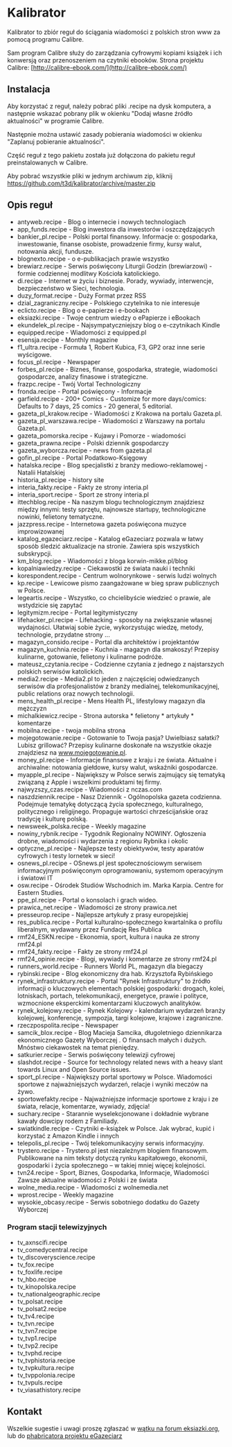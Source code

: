 # Kalibrator
Kalibrator to zbiór reguł do ściągania wiadomości z polskich stron www 
za pomocą programu Calibre.

Sam program Calibre służy do zarządzania cyfrowymi kopiami książek
i ich konwersją oraz przenoszeniem na czytniki ebooków.
    Strona projektu Calibre:
    [http://calibre-ebook.com/](http://calibre-ebook.com/)

## Instalacja
Aby korzystać z reguł, należy pobrać pliki .recipe na dysk komputera,
a następnie wskazać pobrany plik w okienku "Dodaj własne źródło 
aktualności" w programie Calibre. 

Następnie można ustawić zasady pobierania wiadomości w okienku 
"Zaplanuj pobieranie aktualności". 

Część reguł z tego pakietu została już dołączona do pakietu reguł
preinstalowanych w Calibre.

Aby pobrać wszystkie pliki w jednym archiwum zip, kliknij https://github.com/t3d/kalibrator/archive/master.zip

## Opis reguł
* antyweb.recipe - Blog o internecie i nowych technologiach
* app_funds.recipe - Blog inwestora dla inwestorów i oszczędzających
* bankier_pl.recipe - Polski portal finansowy. Informacje o: gospodarka, inwestowanie, finanse osobiste, prowadzenie firmy, kursy walut, notowania akcji, fundusze.
* blognexto.recipe - o e-publikacjach prawie wszystko
* brewiarz.recipe - Serwis poświęcony Liturgii Godzin (brewiarzowi) - formie codziennej modlitwy Kościoła katolickiego.
* di.recipe - Internet w życiu i biznesie. Porady, wywiady, interwencje, bezpieczeństwo w Sieci, technologia.
* duzy_format.recipe - Duży Format przez RSS
* dzial_zagraniczny.recipe - Polskiego czytelnika to nie interesuje
* eclicto.recipe - Blog o e-papierze i e-bookach
* eksiazki.recipe - Twoje centrum wiedzy o ePapierze i eBookach
* ekundelek_pl.recipe - Najsympatyczniejszy blog o e-czytnikach Kindle
* equipped.recipe - Wiadomości z equipped.pl
* esensja.recipe - Monthly magazine
* f1_ultra.recipe - Formuła 1, Robert Kubica, F3, GP2 oraz inne serie wyścigowe.
* focus_pl.recipe - Newspaper
* forbes_pl.recipe - Biznes, finanse, gospodarka, strategie, wiadomości gospodarcze, analizy finasowe i strategiczne.
* frazpc.recipe - Twój Vortal Technologiczny
* fronda.recipe - Portal poświęcony - Informacje
* garfield.recipe - 200+ Comics - Customize for more days/comics: Defaults to 7 days, 25 comics - 20 general, 5 editorial.
* gazeta_pl_krakow.recipe - Wiadomości z Krakowa na portalu Gazeta.pl.
* gazeta_pl_warszawa.recipe - Wiadomości z Warszawy na portalu Gazeta.pl.
* gazeta_pomorska.recipe - Kujawy i Pomorze - wiadomości
* gazeta_prawna.recipe - Polski dziennik gospodarczy
* gazeta_wyborcza.recipe - news from gazeta.pl
* gofin_pl.recipe - Portal Podatkowo-Księgowy
* hatalska.recipe - Blog specjalistki z branży mediowo-reklamowej - Natalii Hatalskiej
* historia_pl.recipe - history site
* interia_fakty.recipe - Fakty ze strony interia.pl
* interia_sport.recipe - Sport ze strony interia.pl
* ittechblog.recipe - Na naszym blogu technologicznym znajdziesz między innymi: testy sprzętu, najnowsze startupy, technologiczne nowinki, felietony tematyczne.
* jazzpress.recipe - Internetowa gazeta poświęcona muzyce improwizowanej
* katalog_egazeciarz.recipe - Katalog eGazeciarz pozwala w łatwy sposób śledzić aktualizacje na stronie. Zawiera spis wszystkich subskrypcji.
* km_blog.recipe - Wiadomości z bloga korwin-mikke.pl/blog
* kopalniawiedzy.recipe - Ciekawostki ze świata nauki i techniki
* korespondent.recipe - Centrum wolnorynkowe - serwis ludzi wolnych
* kp.recipe -  Lewicowe pismo zaangażowane w bieg spraw publicznych w Polsce.
* legeartis.recipe - Wszystko, co chcielibyście wiedzieć o prawie, ale wstydzicie się zapytać
* legitymizm.recipe - Portal legitymistyczny
* lifehacker_pl.recipe - Lifehacking - sposoby na zwiększanie własnej wydajności. Ułatwiaj sobie życie, wykorzystując wiedzę, metody, technologie, przydatne strony ...
* magazyn_consido.recipe - Portal dla architektów i projektantów
* magazyn_kuchnia.recipe - Kuchnia - magazyn dla smakoszy! Przepisy kulinarne, gotowanie, felietony i kulinarne podróże.
* mateusz_czytania.recipe - Codzienne czytania z jednego z najstarszych polskich serwisów katolickich.
* media2.recipe - Media2.pl to jeden z najczęściej odwiedzanych serwisów dla profesjonalistów z branży medialnej, telekomunikacyjnej, public relations oraz nowych technologii.
* mens_health_pl.recipe - Mens Health PL, lifestylowy magazyn dla mężczyzn <br>
* michalkiewicz.recipe - Strona autorska * felietony * artykuły * komentarze
* mobilna.recipe - twoja mobilna strona
* mojegotowanie.recipe - Gotowanie to Twoja pasja? Uwielbiasz sałatki? Lubisz grillować? Przepisy kulinarne doskonałe na wszystkie okazje znajdziesz na www.mojegotowanie.pl.
* money_pl.recipe - Informacje finansowe z kraju i ze świata. Aktualne i archiwalne: notowania giełdowe, kursy walut, wskaźniki gospodarcze.
* myapple_pl.recipe -  Największy w Polsce serwis zajmujący się tematyką związaną z Apple i wszelkimi produktami tej firmy.
* najwyzszy_czas.recipe - Wiadomości z nczas.com
* naszdziennik.recipe - Nasz Dziennik - Ogólnopolska gazeta codzienna. Podejmuje tematykę dotyczącą życia społecznego, kulturalnego, politycznego i religijnego. Propaguje wartości chrześcijańskie oraz tradycję i kulturę polską.
* newsweek_polska.recipe - Weekly magazine
* nowiny_rybnik.recipe - Tygodnik Regionalny NOWINY. Ogłoszenia drobne, wiadomości i wydarzenia z regionu Rybnika i okolic
* optyczne_pl.recipe - Najlepsze testy obiektywów, testy aparatów cyfrowych i testy lornetek w sieci!
* osnews_pl.recipe - OSnews.pl jest społecznościowym serwisem informacyjnym poświęconym oprogramowaniu, systemom operacyjnym i światowi IT
* osw.recipe - Ośrodek Studiów Wschodnich im. Marka Karpia. Centre for Eastern Studies.
* ppe_pl.recipe - Portal o konsolach i grach wideo.
* prawica_net.recipe - Wiadomości ze strony prawica.net
* presseurop.recipe - Najlepsze artykuły z prasy europejskiej
* res_publica.recipe - Portal kulturalno-społecznego kwartalnika o profilu liberalnym, wydawany przez Fundację Res Publica
* rmf24_ESKN.recipe - Ekonomia, sport, kultura i nauka ze strony rmf24.pl
* rmf24_fakty.recipe - Fakty ze strony rmf24.pl
* rmf24_opinie.recipe - Blogi, wywiady i komentarze ze strony rmf24.pl
* runners_world.recipe - Runners World PL, magazyn dla biegaczy  <br>
* rybinski.recipe - Blog ekonomiczny dra hab. Krzysztofa Rybińskiego
* rynek_infrastruktury.recipe - Portal "Rynek Infrastruktury" to źródło informacji o kluczowych elementach polskiej gospodarki: drogach, kolei, lotniskach, portach, telekomunikacji, energetyce, prawie i polityce, wzmocnione eksperckimi komentarzami kluczowych analityków.
* rynek_kolejowy.recipe - Rynek Kolejowy - kalendarium wydarzeń branży kolejowej, konferencje, sympozja, targi kolejowe, krajowe i zagraniczne.
* rzeczpospolita.recipe - Newspaper
* samcik_blox.recipe - Blog Macieja Samcika, długoletniego dziennikarza ekonomicznego Gazety Wyborczej . O finansach małych i dużych. Mnóstwo ciekawostek na temat pieniędzy.
* satkurier.recipe - Serwis poświęcony telewizji cyfrowej
* slashdot.recipe - Source for technology related news with a heavy slant towards Linux and Open Source issues.
* sport_pl.recipe - Największy portal sportowy w Polsce. Wiadomości sportowe z najważniejszych wydarzeń, relacje i wyniki meczów na żywo.
* sportowefakty.recipe - Najważniejsze informacje sportowe z kraju i ze świata, relacje, komentarze, wywiady, zdjęcia!
* suchary.recipe - Starannie wyselekcjonowane i dokładnie wybrane kawały dowcipy rodem z Familiady.
* swiatkindle.recipe - Czytniki e-książek w Polsce. Jak wybrać, kupić i korzystać z Amazon Kindle i innych
* telepolis_pl.recipe - Twój telekomunikacyjny serwis informacyjny.
* trystero.recipe - Trystero.pl jest niezależnym blogiem finansowym. Publikowane na nim teksty dotyczą rynku kapitałowego, ekonomii, gospodarki i życia społecznego – w takiej mniej więcej kolejności.
* tvn24.recipe - Sport, Biznes, Gospodarka, Informacje, Wiadomości Zawsze aktualne wiadomości z Polski i ze świata
* wolne_media.recipe - Wiadomości z wolnemedia.net
* wprost.recipe - Weekly magazine
* wysokie_obcasy.recipe - Serwis sobotniego dodatku do Gazety Wyborczej

### Program stacji telewizyjnych
* tv_axnscifi.recipe
* tv_comedycentral.recipe
* tv_discoveryscience.recipe
* tv_fox.recipe
* tv_foxlife.recipe
* tv_hbo.recipe
* tv_kinopolska.recipe
* tv_nationalgeographic.recipe
* tv_polsat.recipe
* tv_polsat2.recipe
* tv_tv4.recipe
* tv_tvn.recipe
* tv_tvn7.recipe
* tv_tvp1.recipe
* tv_tvp2.recipe
* tv_tvphd.recipe
* tv_tvphistoria.recipe
* tv_tvpkultura.recipe
* tv_tvppolonia.recipe
* tv_tvpuls.recipe
* tv_viasathistory.recipe

## Kontakt
Wszelkie sugestie i uwagi proszę zgłaszać w [wątku na forum eksiazki.org](http://forum.eksiazki.org/recepty-f172/kalibrator-repozytorium-z-plikami-recipe-t11778.html),
lub do [phabricatora projektu eGazeciarz](http://egazeciarz.pl/bugzilla/)

